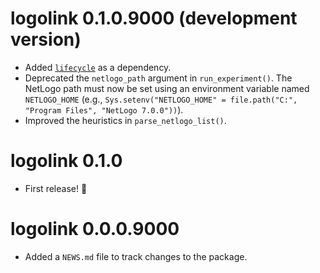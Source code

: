 # logolink 0.1.0.9000 (development version)

- Added [`lifecycle`](https://lifecycle.r-lib.org/) as a dependency.
- Deprecated the `netlogo_path` argument in `run_experiment()`. The NetLogo path must now be set using an environment variable named `NETLOGO_HOME` (e.g., `Sys.setenv("NETLOGO_HOME" = file.path("C:", "Program Files", "NetLogo 7.0.0"))`).
- Improved the heuristics in `parse_netlogo_list()`.

# logolink 0.1.0

- First release! 🎉

# logolink 0.0.0.9000

- Added a `NEWS.md` file to track changes to the package.
